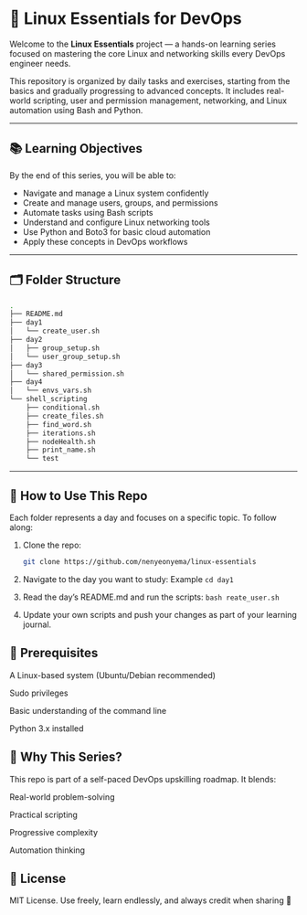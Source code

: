 # 🐧 Linux Essentials for DevOps

Welcome to the **Linux Essentials** project — a hands-on learning series focused on mastering the core Linux and networking skills every DevOps engineer needs.

This repository is organized by daily tasks and exercises, starting from the basics and gradually progressing to advanced concepts. It includes real-world scripting, user and permission management, networking, and Linux automation using Bash and Python.

---

## 📚 Learning Objectives

By the end of this series, you will be able to:

- Navigate and manage a Linux system confidently
- Create and manage users, groups, and permissions
- Automate tasks using Bash scripts
- Understand and configure Linux networking tools
- Use Python and Boto3 for basic cloud automation
- Apply these concepts in DevOps workflows

---

## 🗂 Folder Structure
```bash
.
├── README.md
├── day1
│   └── create_user.sh
├── day2
│   ├── group_setup.sh
│   └── user_group_setup.sh
├── day3
│   └── shared_permission.sh
├── day4
│   └── envs_vars.sh
└── shell_scripting
    ├── conditional.sh
    ├── create_files.sh
    ├── find_word.sh
    ├── iterations.sh
    ├── nodeHealth.sh
    ├── print_name.sh
    └── test
```

---

## 🚀 How to Use This Repo

Each folder represents a day and focuses on a specific topic. To follow along:

1. Clone the repo:
   ```bash
   git clone https://github.com/nenyeonyema/linux-essentials
   ```
2. Navigate to the day you want to study:
 Example `cd day1`

3. Read the day’s README.md and run the scripts:
`bash reate_user.sh`

4. Update your own scripts and push your changes as part of your learning journal.


##  📌 Prerequisites
A Linux-based system (Ubuntu/Debian recommended)

Sudo privileges

Basic understanding of the command line

Python 3.x installed

## 🧠 Why This Series?
This repo is part of a self-paced DevOps upskilling roadmap. It blends:

Real-world problem-solving

Practical scripting

Progressive complexity

Automation thinking

## 📜 License
MIT License. Use freely, learn endlessly, and always credit when sharing 🙌